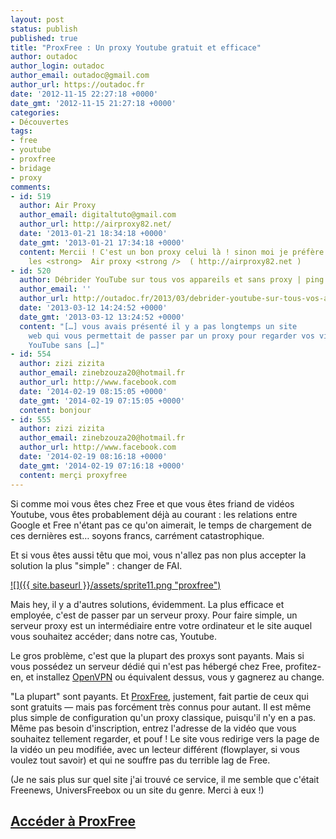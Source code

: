 ```yaml
---
layout: post
status: publish
published: true
title: "ProxFree : Un proxy Youtube gratuit et efficace"
author: outadoc
author_login: outadoc
author_email: outadoc@gmail.com
author_url: https://outadoc.fr
date: '2012-11-15 22:27:18 +0000'
date_gmt: '2012-11-15 21:27:18 +0000'
categories:
- Découvertes
tags:
- free
- youtube
- proxfree
- bridage
- proxy
comments:
- id: 519
  author: Air Proxy
  author_email: digitaltuto@gmail.com
  author_url: http://airproxy82.net/
  date: '2013-01-21 18:34:18 +0000'
  date_gmt: '2013-01-21 17:34:18 +0000'
  content: Mercii ! C'est un bon proxy celui là ! sinon moi je préfère
    les <strong>  Air proxy <strong />  ( http://airproxy82.net )
- id: 520
  author: Débrider YouTube sur tous vos appareils et sans proxy | ping timeout_
  author_email: ''
  author_url: http://outadoc.fr/2013/03/debrider-youtube-sur-tous-vos-appareils-et-sans-proxy/
  date: '2013-03-12 14:24:52 +0000'
  date_gmt: '2013-03-12 13:24:52 +0000'
  content: "[…] vous avais présenté il y a pas longtemps un site
    web qui vous permettait de passer par un proxy pour regarder vos vidéos
    YouTube sans […]"
- id: 554
  author: zizi zizita
  author_email: zinebzouza20@hotmail.fr
  author_url: http://www.facebook.com
  date: '2014-02-19 08:15:05 +0000'
  date_gmt: '2014-02-19 07:15:05 +0000'
  content: bonjour
- id: 555
  author: zizi zizita
  author_email: zinebzouza20@hotmail.fr
  author_url: http://www.facebook.com
  date: '2014-02-19 08:16:18 +0000'
  date_gmt: '2014-02-19 07:16:18 +0000'
  content: merçi proxyfree
---
```

Si comme moi vous êtes chez Free et que vous êtes friand de vidéos Youtube, vous êtes probablement déjà au courant : les relations entre Google et Free n'étant pas ce qu'on aimerait, le temps de chargement de ces dernières est… soyons francs, carrément catastrophique.

Et si vous êtes aussi têtu que moi, vous n'allez pas non plus accepter la solution la plus "simple" : changer de FAI.

[![]({{ site.baseurl }}/assets/sprite11.png "proxfree")][1]

Mais hey, il y a d'autres solutions, évidemment. La plus efficace et employée, c'est de passer par un serveur proxy. Pour faire simple, un serveur proxy est un intermédiaire entre votre ordinateur et le site auquel vous souhaitez accéder; dans notre cas, Youtube.

Le gros problème, c'est que la plupart des proxys sont payants. Mais si vous possédez un serveur dédié qui n'est pas hébergé chez Free, profitez-en, et installez [OpenVPN][2] ou équivalent dessus, vous y gagnerez au change.

"La plupart" sont payants. Et [ProxFree][1], justement, fait partie de ceux qui sont gratuits — mais pas forcément très connus pour autant. Il est même plus simple de configuration qu'un proxy classique, puisqu'il n'y en a pas. Même pas besoin d'inscription, entrez l'adresse de la vidéo que vous souhaitez tellement regarder, et pouf ! Le site vous redirige vers la page de la vidéo un peu modifiée, avec un lecteur différent (flowplayer, si vous voulez tout savoir) et qui ne souffre pas du terrible lag de Free.

(Je ne sais plus sur quel site j'ai trouvé ce service, il me semble que c'était Freenews, UniversFreebox ou un site du genre. Merci à eux !)

## [Accéder à ProxFree][1]

[1]: http://www.proxfree.com/youtube-proxy.php
[2]: http://openvpn.net/
